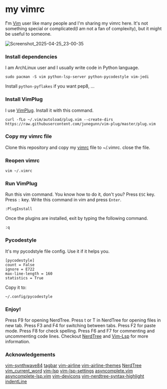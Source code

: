 # my vimrc
ّI'm [Vim]([url](https://github.com/vim/vim)) user like many people and I'm sharing my vimrc here. It's not something special or complicated(I am not a fan of complexity), but it might be useful to someone.

![Screenshot_2025-04-25_23-00-35](https://github.com/user-attachments/assets/29afd974-c7e6-4750-8f12-eb32efcc0c86)



### Install dependencies
I am ArchLinux user and I usually write code in Python language.

```
sudo pacman -S vim python-lsp-server python-pycodestyle vim-jedi

```

Install `python-pyflakes` if you want pep8, ...

### Install VimPlug
I use [VimPlug]([url](https://github.com/junegunn/vim-plug)). Install it with this command.

```
curl -fLo ~/.vim/autoload/plug.vim --create-dirs https://raw.githubusercontent.com/junegunn/vim-plug/master/plug.vim
```
### Copy my vimrc file
Clone this repository and copy my [vimrc]([url](https://github.com/alireza-amirsamimi/my_vimrc/blob/master/vimrc)) file to ~/.vimrc.
close the file.

### Reopen vimrc

```
vim ~/.vimrc
```

### Run VimPlug
Run this vim command. You know how to do it, don't you? Press `ESC` key. Press `:` key. Write this command in vim and press `Enter`.

```
:PlugInstall
```

Once the plugins are installed, exit by typing the following command.

```
:q
```
### Pycodestyle
It's my pycodstyle file config. Use it if it helps you.

```
[pycodestyle]
count = False
ignore = E722
max-line-length = 160
statistics = True
```

Copy it to:

```
~/.config/pycodestyle
```

### Enjoy!
Press F9 for opening NerdTree.
Press t or T in NerdTree for opening files in new tab.
Press F3 and F4 for switching between tabs.
Press F2 for paste mode.
Press F8 for check spelling.
Press F6 and F7 for commenting and uncommenting code lines.
Checkout [NerdTree]([url](https://github.com/preservim/nerdtree)) and [Vim-Lsp]([url](https://github.com/prabirshrestha/vim-lsp/)) for more information.

### Acknowledgements
[vim-synthwave84]([url](https://github.com/artanikin/vim-synthwave84))
[tagbar]([url](https://github.com/preservim/tagbar))
[vim-airline]([url](https://github.com/vim-airline/vim-airline))
[vim-airline-themes]([url](https://github.com/vim-airline/vim-airline-themes))
[NerdTree]([url](https://github.com/preservim/nerdtree))
[vim_current_word]([url](https://github.com/dominikduda/vim_current_word))
[vim-lsp]([url](https://github.com/prabirshrestha/vim-lsp))
[vim-lsp-settings]([url](https://github.com/mattn/vim-lsp-settings))
[asyncomplete.vim]([url](https://github.com/prabirshrestha/asyncomplete.vim))
[asyncomplete-lsp.vim]([url](https://github.com/prabirshrestha/asyncomplete-lsp.vim))
[vim-devicons]([url](https://github.com/ryanoasis/vim-devicons))
[vim-nerdtree-syntax-highlight]([url](https://github.com/tiagofumo/vim-nerdtree-syntax-highlight))
[indentLine]([url](https://github.com/Yggdroot/indentLine))
